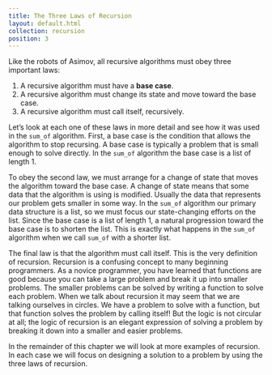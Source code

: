 ```yaml
---
title: The Three Laws of Recursion
layout: default.html
collection: recursion
position: 3
---
```


Like the robots of Asimov, all recursive algorithms must obey three
important laws:

1.  A recursive algorithm must have a **base case**.
2.  A recursive algorithm must change its state and move toward the
    base case.
3.  A recursive algorithm must call itself, recursively.

Let’s look at each one of these laws in more detail and see how it was
used in the `sum_of` algorithm. First, a base case is the condition
that allows the algorithm to stop recursing. A base case is typically a
problem that is small enough to solve directly. In the `sum_of`
algorithm the base case is a list of length 1.

To obey the second law, we must arrange for a change of state that moves
the algorithm toward the base case. A change of state means that some
data that the algorithm is using is modified. Usually the data that
represents our problem gets smaller in some way. In the `sum_of`
algorithm our primary data structure is a list, so we must focus our
state-changing efforts on the list. Since the base case is a list of
length 1, a natural progression toward the base case is to shorten the
list. This is exactly what happens in the `sum_of` algorithm when we call `sum_of` with a shorter
list.

The final law is that the algorithm must call itself. This is the very
definition of recursion. Recursion is a confusing concept to many
beginning programmers. As a novice programmer, you have learned that
functions are good because you can take a large problem and break it up
into smaller problems. The smaller problems can be solved by writing a
function to solve each problem. When we talk about recursion it may seem
that we are talking ourselves in circles. We have a problem to solve
with a function, but that function solves the problem by calling itself!
But the logic is not circular at all; the logic of recursion is an
elegant expression of solving a problem by breaking it down into a
smaller and easier problems.

In the remainder of this chapter we will look at more examples of
recursion. In each case we will focus on designing a solution to a
problem by using the three laws of recursion.
